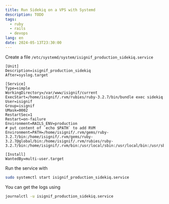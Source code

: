 ```yaml
---
title: Run Sidekiq on a VPS with Systemd
description: TODO
tags:
  - ruby
  - rails
  - devops
lang: en
date: 2024-05-13T23:30:00
---
```


Create a file `/etc/systemd/system/isignif_production_sidekiq.service`

```systemd
[Unit]
Description=isignif_production_sidekiq
After=syslog.target

[Service]
Type=simple
WorkingDirectory=/var/www/isignif/current
ExecStart=/home/isignif/.rvm/rubies/ruby-3.2.7/bin/bundle exec sidekiq
User=isignif
Group=isignif
UMask=0002
RestartSec=1
Restart=on-failure
Environment=RAILS_ENV=production
# put content of `echo $PATH` to add RVM
Environment=PATH=/home/isignif/.rvm/gems/ruby-3.2.7/bin:/home/isignif/.rvm/gems/ruby-3.2.7@global/bin:/home/isignif/.rvm/rubies/ruby-3.2.7/bin:/home/isignif/.rvm/bin:/usr/local/sbin:/usr/local/bin:/usr/sbin:/usr/bin:/sbin:/bin:/usr/games:/usr/local/games:/snap/bin

[Install]
WantedBy=multi-user.target
```

Run the service with

```sh
sudo systemctl start isignif_production_sidekiq.service
```

You can get the logs using

```sh
journalctl -u isignif_production_sidekiq.service
```
